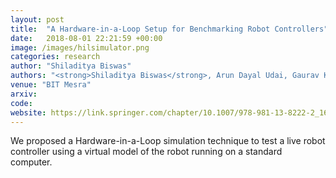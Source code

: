 ```yaml
---
layout: post
title:  "A Hardware-in-a-Loop Setup for Benchmarking Robot Controllers"
date:   2018-08-01 22:21:59 +00:00
image: /images/hilsimulator.png
categories: research
author: "Shiladitya Biswas"
authors: "<strong>Shiladitya Biswas</strong>, Arun Dayal Udai, Gaurav Kumar"
venue: "BIT Mesra"
arxiv: 
code: 
website: https://link.springer.com/chapter/10.1007/978-981-13-8222-2_16
---
```

We proposed a Hardware-in-a-Loop simulation technique to test a live robot
controller using a virtual model of the robot running on a standard computer. 